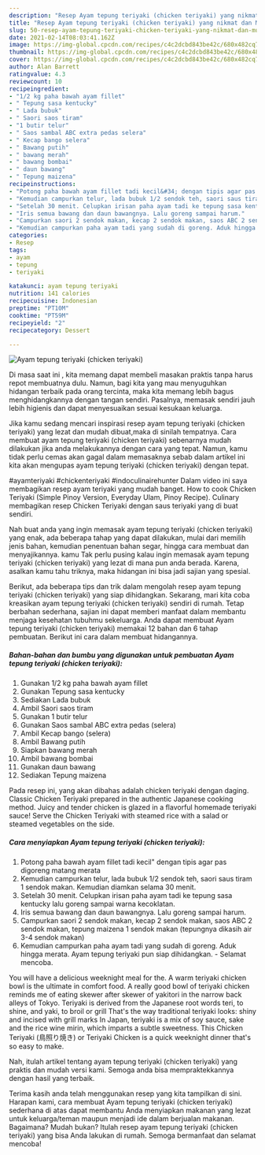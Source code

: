 ```yaml
---
description: "Resep Ayam tepung teriyaki (chicken teriyaki) yang nikmat dan Mudah Dibuat"
title: "Resep Ayam tepung teriyaki (chicken teriyaki) yang nikmat dan Mudah Dibuat"
slug: 50-resep-ayam-tepung-teriyaki-chicken-teriyaki-yang-nikmat-dan-mudah-dibuat
date: 2021-02-14T08:03:41.162Z
image: https://img-global.cpcdn.com/recipes/c4c2dcbd843be42c/680x482cq70/ayam-tepung-teriyaki-chicken-teriyaki-foto-resep-utama.jpg
thumbnail: https://img-global.cpcdn.com/recipes/c4c2dcbd843be42c/680x482cq70/ayam-tepung-teriyaki-chicken-teriyaki-foto-resep-utama.jpg
cover: https://img-global.cpcdn.com/recipes/c4c2dcbd843be42c/680x482cq70/ayam-tepung-teriyaki-chicken-teriyaki-foto-resep-utama.jpg
author: Alan Barrett
ratingvalue: 4.3
reviewcount: 10
recipeingredient:
- "1/2 kg paha bawah ayam fillet"
- " Tepung sasa kentucky"
- " Lada bubuk"
- " Saori saos tiram"
- "1 butir telur"
- " Saos sambal ABC extra pedas selera"
- " Kecap bango selera"
- " Bawang putih"
- " bawang merah"
- " bawang bombai"
- " daun bawang"
- " Tepung maizena"
recipeinstructions:
- "Potong paha bawah ayam fillet tadi kecil&#34; dengan tipis agar pas digoreng matang merata"
- "Kemudian campurkan telur, lada bubuk 1/2 sendok teh, saori saus tiram 1 sendok makan. Kemudian diamkan selama 30 menit."
- "Setelah 30 menit. Celupkan irisan paha ayam tadi ke tepung sasa kentucky lalu goreng sampai warna kecoklatan."
- "Iris semua bawang dan daun bawangnya. Lalu goreng sampai harum."
- "Campurkan saori 2 sendok makan, kecap 2 sendok makan, saos ABC 2 sendok makan, tepung maizena 1 sendok makan (tepungnya dikasih air 3-4 sendok makan)"
- "Kemudian campurkan paha ayam tadi yang sudah di goreng. Aduk hingga merata. Ayam tepung teriyaki pun siap dihidangkan. Selamat mencoba."
categories:
- Resep
tags:
- ayam
- tepung
- teriyaki

katakunci: ayam tepung teriyaki 
nutrition: 141 calories
recipecuisine: Indonesian
preptime: "PT10M"
cooktime: "PT59M"
recipeyield: "2"
recipecategory: Dessert

---
```



![Ayam tepung teriyaki (chicken teriyaki)](https://img-global.cpcdn.com/recipes/c4c2dcbd843be42c/680x482cq70/ayam-tepung-teriyaki-chicken-teriyaki-foto-resep-utama.jpg)

Di masa  saat ini , kita memang dapat membeli masakan praktis tanpa harus repot membuatnya dulu. Namun, bagi kita yang mau menyuguhkan hidangan terbaik pada orang tercinta, maka kita memang lebih bagus menghidangkannya dengan tangan sendiri. Pasalnya, memasak sendiri jauh lebih higienis dan dapat menyesuaikan sesuai kesukaan keluarga.

Jika kamu sedang mencari inspirasi resep ayam tepung teriyaki (chicken teriyaki) yang lezat dan mudah dibuat,maka di sinilah tempatnya. Cara membuat ayam tepung teriyaki (chicken teriyaki)  sebenarnya mudah dilakukan jika anda melakukannya dengan cara yang tepat. Namun, kamu tidak perlu cemas akan gagal dalam memasaknya 
sebab dalam artikel ini kita akan mengupas ayam tepung teriyaki (chicken teriyaki) dengan tepat.  

#ayamteriyaki #chickenteriyaki #indoculinairehunter Dalam video ini saya membagikan resep ayam teriyaki yang mudah banget. How to cook Chicken Teriyaki (Simple Pinoy Version, Everyday Ulam, Pinoy Recipe). Culinary membagikan resep Chicken Teriyaki dengan saus teriyaki yang di buat sendiri.

Nah buat anda yang ingin memasak ayam tepung teriyaki (chicken teriyaki) yang enak, ada beberapa tahap yang dapat dilakukan, mulai dari memilih jenis bahan, kemudian penentuan bahan segar, hingga cara membuat dan menyajikannya. kamu Tak perlu pusing kalau ingin memasak ayam tepung teriyaki (chicken teriyaki) yang lezat di mana pun anda berada. Karena, asalkan kamu  tahu triknya, maka hidangan ini bisa jadi sajian yang spesial.

Berikut, ada beberapa tips dan trik dalam mengolah resep ayam tepung teriyaki (chicken teriyaki) yang siap dihidangkan. Sekarang, mari kita coba kreasikan ayam tepung teriyaki (chicken teriyaki) sendiri di rumah. Tetap berbahan sederhana, sajian ini dapat memberi manfaat dalam membantu menjaga kesehatan tubuhmu sekeluarga. Anda dapat membuat Ayam tepung teriyaki (chicken teriyaki) memakai 12 bahan dan 6 tahap pembuatan. Berikut ini cara dalam membuat hidangannya.

<!--inarticleads1-->

##### Bahan-bahan dan bumbu yang digunakan untuk pembuatan Ayam tepung teriyaki (chicken teriyaki):

1. Gunakan 1/2 kg paha bawah ayam fillet
1. Gunakan  Tepung sasa kentucky
1. Sediakan  Lada bubuk
1. Ambil  Saori saos tiram
1. Gunakan 1 butir telur
1. Gunakan  Saos sambal ABC extra pedas (selera)
1. Ambil  Kecap bango (selera)
1. Ambil  Bawang putih
1. Siapkan  bawang merah
1. Ambil  bawang bombai
1. Gunakan  daun bawang
1. Sediakan  Tepung maizena


Pada resep ini, yang akan dibahas adalah chicken teriyaki dengan daging. Classic Chicken Teriyaki prepared in the authentic Japanese cooking method. Juicy and tender chicken is glazed in a flavorful homemade teriyaki sauce! Serve the Chicken Teriyaki with steamed rice with a salad or steamed vegetables on the side. 

<!--inarticleads2-->

##### Cara menyiapkan Ayam tepung teriyaki (chicken teriyaki):

1. Potong paha bawah ayam fillet tadi kecil&#34; dengan tipis agar pas digoreng matang merata
1. Kemudian campurkan telur, lada bubuk 1/2 sendok teh, saori saus tiram 1 sendok makan. Kemudian diamkan selama 30 menit.
1. Setelah 30 menit. Celupkan irisan paha ayam tadi ke tepung sasa kentucky lalu goreng sampai warna kecoklatan.
1. Iris semua bawang dan daun bawangnya. Lalu goreng sampai harum.
1. Campurkan saori 2 sendok makan, kecap 2 sendok makan, saos ABC 2 sendok makan, tepung maizena 1 sendok makan (tepungnya dikasih air 3-4 sendok makan)
1. Kemudian campurkan paha ayam tadi yang sudah di goreng. Aduk hingga merata. Ayam tepung teriyaki pun siap dihidangkan. - Selamat mencoba.


You will have a delicious weeknight meal for the. A warm teriyaki chicken bowl is the ultimate in comfort food. A really good bowl of teriyaki chicken reminds me of eating skewer after skewer of yakitori in the narrow back alleys of Tokyo. Teriyaki is derived from the Japanese root words teri, to shine, and yaki, to broil or grill That&#39;s the way traditional teriyaki looks: shiny and incised with grill marks In Japan, teriyaki is a mix of soy sauce, sake and the rice wine mirin, which imparts a subtle sweetness. This Chicken Teriyaki (鳥照り焼き) or Teriyaki Chicken is a quick weeknight dinner that&#39;s so easy to make. 

Nah, itulah artikel tentang  ayam tepung teriyaki (chicken teriyaki)  yang praktis dan mudah versi kami. Semoga anda bisa mempraktekkannya dengan hasil yang terbaik. 

Terima kasih anda telah menggunakan resep yang kita tampilkan di sini. Harapan kami, cara membuat  Ayam tepung teriyaki (chicken teriyaki) sederhana di atas dapat membantu Anda menyiapkan makanan yang lezat untuk keluarga/teman maupun menjadi ide dalam berjualan makanan. Bagaimana? Mudah bukan? Itulah resep ayam tepung teriyaki (chicken teriyaki) yang bisa Anda lakukan di rumah. Semoga bermanfaat dan selamat mencoba!

